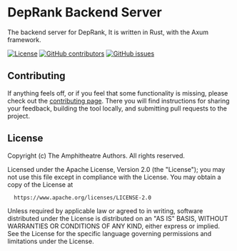 # DepRank Backend Server

The backend server for DepRank, It is written in Rust, with the Axum framework.

[![License](https://img.shields.io/github/license/deprank/backend)](https://github.com/deprank/backend/blob/master/LICENSE)
[![GitHub
contributors](https://img.shields.io/github/contributors/deprank/backend)](https://github.com/deprank/backend/graphs/contributors)
[![GitHub
issues](https://img.shields.io/github/issues/deprank/backend)](https://github.com/deprank/backend/issues)

## Contributing

If anything feels off, or if you feel that some functionality is missing, please
check out the [contributing
page](https://docs.amphitheatre.app/contributing/). There you will find
instructions for sharing your feedback, building the tool locally, and
submitting pull requests to the project.

## License

Copyright (c) The Amphitheatre Authors. All rights reserved.

Licensed under the Apache License, Version 2.0 (the "License");
you may not use this file except in compliance with the License.
You may obtain a copy of the License at

      https://www.apache.org/licenses/LICENSE-2.0

Unless required by applicable law or agreed to in writing, software
distributed under the License is distributed on an "AS IS" BASIS,
WITHOUT WARRANTIES OR CONDITIONS OF ANY KIND, either express or implied.
See the License for the specific language governing permissions and
limitations under the License.
